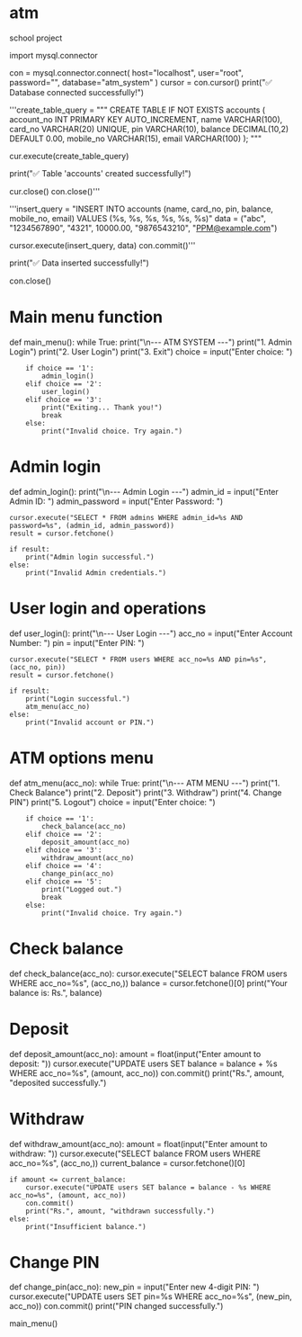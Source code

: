 # atm
school project

import mysql.connector

con = mysql.connector.connect(
    host="localhost",
    user="root",
    password="",
    database="atm_system"
)
cursor = con.cursor()
print("✅ Database connected successfully!")


'''create_table_query = """
CREATE TABLE IF NOT EXISTS accounts (
    account_no INT PRIMARY KEY AUTO_INCREMENT,
    name VARCHAR(100),
    card_no VARCHAR(20) UNIQUE,
    pin VARCHAR(10),
    balance DECIMAL(10,2) DEFAULT 0.00,
    mobile_no VARCHAR(15),
    email VARCHAR(100)
);
"""


cur.execute(create_table_query)


print("✅ Table 'accounts' created successfully!")


cur.close()
con.close()'''



'''insert_query = "INSERT INTO accounts (name, card_no, pin, balance, mobile_no, email) VALUES (%s, %s, %s, %s, %s, %s)"
data = ("abc", "1234567890", "4321", 10000.00, "9876543210", "PPM@example.com")

cursor.execute(insert_query, data)
con.commit()'''

print("✅ Data inserted successfully!")

con.close()

# Main menu function
def main_menu():
    while True:
        print("\n--- ATM SYSTEM ---")
        print("1. Admin Login")
        print("2. User Login")
        print("3. Exit")
        choice = input("Enter choice: ")

        if choice == '1':
            admin_login()
        elif choice == '2':
            user_login()
        elif choice == '3':
            print("Exiting... Thank you!")
            break
        else:
            print("Invalid choice. Try again.")

# Admin login
def admin_login():
    print("\n--- Admin Login ---")
    admin_id = input("Enter Admin ID: ")
    admin_password = input("Enter Password: ")

    cursor.execute("SELECT * FROM admins WHERE admin_id=%s AND password=%s", (admin_id, admin_password))
    result = cursor.fetchone()

    if result:
        print("Admin login successful.")
    else:
        print("Invalid Admin credentials.")

# User login and operations
def user_login():
    print("\n--- User Login ---")
    acc_no = input("Enter Account Number: ")
    pin = input("Enter PIN: ")

    cursor.execute("SELECT * FROM users WHERE acc_no=%s AND pin=%s", (acc_no, pin))
    result = cursor.fetchone()

    if result:
        print("Login successful.")
        atm_menu(acc_no)
    else:
        print("Invalid account or PIN.")

# ATM options menu
def atm_menu(acc_no):
    while True:
        print("\n--- ATM MENU ---")
        print("1. Check Balance")
        print("2. Deposit")
        print("3. Withdraw")
        print("4. Change PIN")
        print("5. Logout")
        choice = input("Enter choice: ")

        if choice == '1':
            check_balance(acc_no)
        elif choice == '2':
            deposit_amount(acc_no)
        elif choice == '3':
            withdraw_amount(acc_no)
        elif choice == '4':
            change_pin(acc_no)
        elif choice == '5':
            print("Logged out.")
            break
        else:
            print("Invalid choice. Try again.")

# Check balance
def check_balance(acc_no):
    cursor.execute("SELECT balance FROM users WHERE acc_no=%s", (acc_no,))
    balance = cursor.fetchone()[0]
    print("Your balance is: Rs.", balance)

# Deposit
def deposit_amount(acc_no):
    amount = float(input("Enter amount to deposit: "))
    cursor.execute("UPDATE users SET balance = balance + %s WHERE acc_no=%s", (amount, acc_no))
    con.commit()
    print("Rs.", amount, "deposited successfully.")

# Withdraw
def withdraw_amount(acc_no):
    amount = float(input("Enter amount to withdraw: "))
    cursor.execute("SELECT balance FROM users WHERE acc_no=%s", (acc_no,))
    current_balance = cursor.fetchone()[0]

    if amount <= current_balance:
        cursor.execute("UPDATE users SET balance = balance - %s WHERE acc_no=%s", (amount, acc_no))
        con.commit()
        print("Rs.", amount, "withdrawn successfully.")
    else:
        print("Insufficient balance.")

# Change PIN
def change_pin(acc_no):
    new_pin = input("Enter new 4-digit PIN: ")
    cursor.execute("UPDATE users SET pin=%s WHERE acc_no=%s", (new_pin, acc_no))
    con.commit()
    print("PIN changed successfully.")



main_menu()
